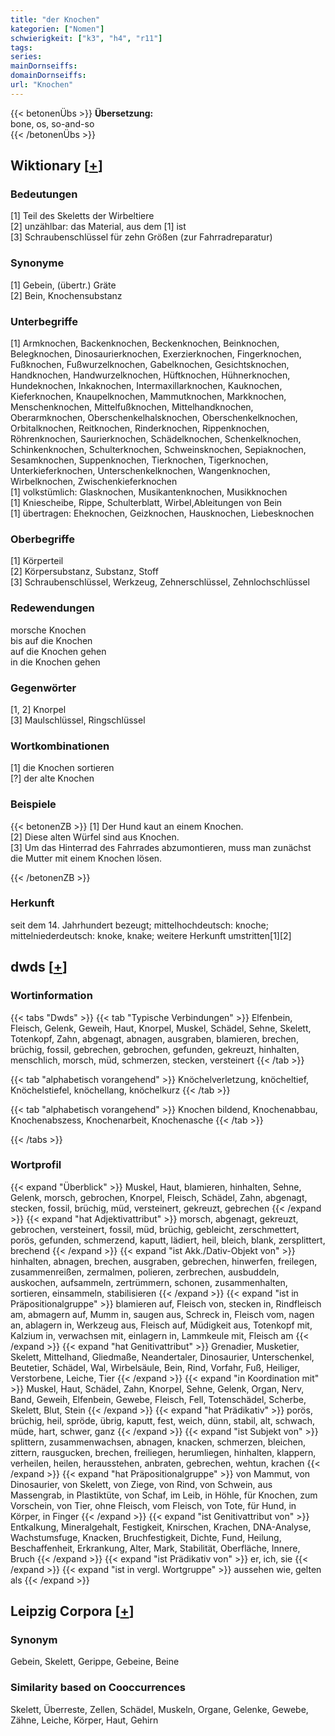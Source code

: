 ```yaml
---
title: "der Knochen"
kategorien: ["Nomen"]
schwierigkeit: ["k3", "h4", "r11"]
tags:
series:
mainDornseiffs:
domainDornseiffs:
url: "Knochen"
---
```


{{< betonenÜbs >}}
**Übersetzung:**  
bone, os, so-and-so  
{{< /betonenÜbs >}}

## Wiktionary [[+](https://de.wiktionary.org/wiki/Knochen)]

### Bedeutungen
[1] Teil des Skeletts der Wirbeltiere  
[2] unzählbar: das Material, aus dem [1] ist  
[3] Schraubenschlüssel für zehn Größen (zur Fahrradreparatur)  

### Synonyme
[1] Gebein, (übertr.) Gräte  
[2] Bein, Knochensubstanz  

### Unterbegriffe
[1] Armknochen, Backenknochen, Beckenknochen, Beinknochen, Belegknochen, Dinosaurierknochen, Exerzierknochen, Fingerknochen, Fußknochen, Fußwurzelknochen, Gabelknochen, Gesichtsknochen, Handknochen, Handwurzelknochen, Hüftknochen, Hühnerknochen, Hundeknochen, Inkaknochen, Intermaxillarknochen, Kauknochen, Kieferknochen, Knaupelknochen, Mammutknochen, Markknochen, Menschenknochen, Mittelfußknochen, Mittelhandknochen, Oberarmknochen, Oberschenkelhalsknochen, Oberschenkelknochen, Orbitalknochen, Reitknochen, Rinderknochen, Rippenknochen, Röhrenknochen, Saurierknochen, Schädelknochen, Schenkelknochen, Schinkenknochen, Schulterknochen, Schweinsknochen, Sepiaknochen, Sesamknochen, Suppenknochen, Tierknochen, Tigerknochen, Unterkieferknochen, Unterschenkelknochen, Wangenknochen, Wirbelknochen, Zwischenkieferknochen  
[1] volkstümlich: Glasknochen, Musikantenknochen, Musikknochen  
[1] Kniescheibe, Rippe, Schulterblatt, Wirbel,Ableitungen von Bein  
[1] übertragen: Eheknochen, Geizknochen, Hausknochen, Liebesknochen  

### Oberbegriffe
[1] Körperteil  
[2] Körpersubstanz, Substanz, Stoff  
[3] Schraubenschlüssel, Werkzeug, Zehnerschlüssel, Zehnlochschlüssel  

### Redewendungen
morsche Knochen  
bis auf die Knochen  
auf die Knochen gehen  
in die Knochen gehen  

### Gegenwörter
[1, 2] Knorpel  
[3] Maulschlüssel, Ringschlüssel  

### Wortkombinationen
[1] die Knochen sortieren  
[?] der alte Knochen  

### Beispiele
{{< betonenZB >}}
[1] Der Hund kaut an einem Knochen.  
[2] Diese alten Würfel sind aus Knochen.  
[3] Um das Hinterrad des Fahrrades abzumontieren, muss man zunächst die Mutter mit einem Knochen lösen.  

{{< /betonenZB >}}
### Herkunft
seit dem 14. Jahrhundert bezeugt; mittelhochdeutsch: knoche; mittelniederdeutsch: knoke, knake; weitere Herkunft umstritten[1][2]  



## dwds [[+](https://www.dwds.de/wb/Knochen)]

### Wortinformation
{{< tabs "Dwds" >}}
{{< tab "Typische Verbindungen" >}}
Elfenbein, Fleisch, Gelenk, Geweih, Haut, Knorpel, Muskel, Schädel, Sehne, Skelett, Totenkopf, Zahn, abgenagt, abnagen, ausgraben, blamieren, brechen, brüchig, fossil, gebrechen, gebrochen, gefunden, gekreuzt, hinhalten, menschlich, morsch, müd, schmerzen, stecken, versteinert
{{< /tab >}}

{{< tab "alphabetisch vorangehend" >}}
Knöchelverletzung, knöcheltief, Knöchelstiefel, knöchellang, knöchelkurz
{{< /tab >}}

{{< tab "alphabetisch vorangehend" >}}
Knochen bildend, Knochenabbau, Knochenabszess, Knochenarbeit, Knochenasche
{{< /tab >}}

{{< /tabs >}}

### Wortprofil
{{< expand "Überblick" >}} Muskel, Haut, blamieren, hinhalten, Sehne, Gelenk, morsch, gebrochen, Knorpel, Fleisch, Schädel, Zahn, abgenagt, stecken, fossil, brüchig, müd, versteinert, gekreuzt, gebrechen {{< /expand >}}
{{< expand "hat Adjektivattribut" >}} morsch, abgenagt, gekreuzt, gebrochen, versteinert, fossil, müd, brüchig, gebleicht, zerschmettert, porös, gefunden, schmerzend, kaputt, lädiert, heil, bleich, blank, zersplittert, brechend {{< /expand >}}
{{< expand "ist Akk./Dativ-Objekt von" >}} hinhalten, abnagen, brechen, ausgraben, gebrechen, hinwerfen, freilegen, zusammenreißen, zermalmen, polieren, zerbrechen, ausbuddeln, auskochen, aufsammeln, zertrümmern, schonen, zusammenhalten, sortieren, einsammeln, stabilisieren {{< /expand >}}
{{< expand "ist in Präpositionalgruppe" >}} blamieren auf, Fleisch von, stecken in, Rindfleisch am, abmagern auf, Mumm in, saugen aus, Schreck in, Fleisch vom, nagen an, ablagern in, Werkzeug aus, Fleisch auf, Müdigkeit aus, Totenkopf mit, Kalzium in, verwachsen mit, einlagern in, Lammkeule mit, Fleisch am {{< /expand >}}
{{< expand "hat Genitivattribut" >}} Grenadier, Musketier, Skelett, Mittelhand, Gliedmaße, Neandertaler, Dinosaurier, Unterschenkel, Beutetier, Schädel, Wal, Wirbelsäule, Bein, Rind, Vorfahr, Fuß, Heiliger, Verstorbene, Leiche, Tier {{< /expand >}}
{{< expand "in Koordination mit" >}} Muskel, Haut, Schädel, Zahn, Knorpel, Sehne, Gelenk, Organ, Nerv, Band, Geweih, Elfenbein, Gewebe, Fleisch, Fell, Totenschädel, Scherbe, Skelett, Blut, Stein {{< /expand >}}
{{< expand "hat Prädikativ" >}} porös, brüchig, heil, spröde, übrig, kaputt, fest, weich, dünn, stabil, alt, schwach, müde, hart, schwer, ganz {{< /expand >}}
{{< expand "ist Subjekt von" >}} splittern, zusammenwachsen, abnagen, knacken, schmerzen, bleichen, zittern, rausgucken, brechen, freiliegen, herumliegen, hinhalten, klappern, verheilen, heilen, herausstehen, anbraten, gebrechen, wehtun, krachen {{< /expand >}}
{{< expand "hat Präpositionalgruppe" >}} von Mammut, von Dinosaurier, von Skelett, von Ziege, von Rind, von Schwein, aus Massengrab, in Plastiktüte, von Schaf, im Leib, in Höhle, für Knochen, zum Vorschein, von Tier, ohne Fleisch, vom Fleisch, von Tote, für Hund, in Körper, in Finger {{< /expand >}}
{{< expand "ist Genitivattribut von" >}} Entkalkung, Mineralgehalt, Festigkeit, Knirschen, Krachen, DNA-Analyse, Wachstumsfuge, Knacken, Bruchfestigkeit, Dichte, Fund, Heilung, Beschaffenheit, Erkrankung, Alter, Mark, Stabilität, Oberfläche, Innere, Bruch {{< /expand >}}
{{< expand "ist Prädikativ von" >}} er, ich, sie {{< /expand >}}
{{< expand "ist in vergl. Wortgruppe" >}} aussehen wie, gelten als {{< /expand >}}

## Leipzig Corpora [[+](https://corpora.uni-leipzig.de/en/res?word=Knochen&corpusId=deu_newscrawl-public_2018)]


### Synonym
Gebein, Skelett, Gerippe, Gebeine, Beine


### Similarity based on Cooccurrences
Skelett, Überreste, Zellen, Schädel, Muskeln, Organe, Gelenke, Gewebe, Zähne, Leiche, Körper, Haut, Gehirn

